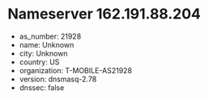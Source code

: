 # Nameserver 162.191.88.204

* as_number: 21928
* name: Unknown
* city: Unknown
* country: US
* organization: T-MOBILE-AS21928
* version: dnsmasq-2.78
* dnssec: false
